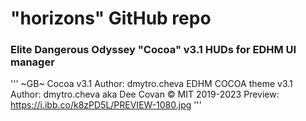 # "horizons" GitHub repo
### Elite Dangerous Odyssey "Cocoa" v3.1 HUDs for EDHM UI manager
'''
~GB~ Cocoa v3.1
Author: dmytro.cheva
EDHM COCOA theme v3.1
Author: dmytro.cheva aka Dee Covan © MIT 2019-2023
Preview: https://i.ibb.co/k8zPD5L/PREVIEW-1080.jpg
'''